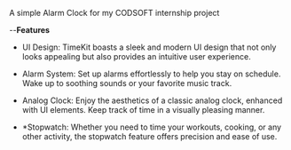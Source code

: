 A simple Alarm Clock for my CODSOFT internship project

 --**Features**
- UI Design: TimeKit boasts a sleek and modern UI design that not only looks appealing but also provides an intuitive user experience.

- Alarm System: Set up alarms effortlessly to help you stay on schedule. Wake up to soothing sounds or your favorite music track.

- Analog Clock: Enjoy the aesthetics of a classic analog clock, enhanced with UI elements. Keep track of time in a visually pleasing manner.

- *Stopwatch: Whether you need to time your workouts, cooking, or any other activity, the stopwatch feature offers precision and ease of use.

